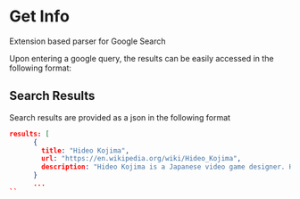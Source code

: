# Get Info
Extension based parser for Google Search

Upon entering a google query, the results can be easily accessed in the following format:

## Search Results
Search results are provided as a json in the following format

```json
results: [
      {
        title: "Hideo Kojima",
        url: "https://en.wikipedia.org/wiki/Hideo_Kojima",
        description: "Hideo Kojima is a Japanese video game designer. He is regarded  ...",
      }
      ...
``
